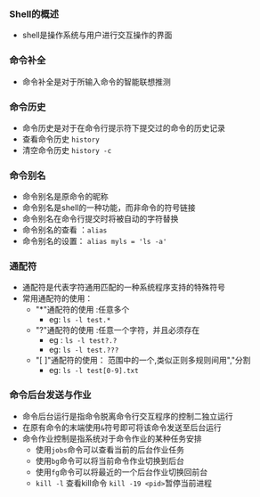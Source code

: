 ### Shell的概述

- shell是操作系统与用户进行交互操作的界面

### 命令补全

- 命令补全是对于所输入命令的智能联想推测

### 命令历史

- 命令历史是对于在命令行提示符下提交过的命令的历史记录
- 查看命令历史 `history`
- 清空命令历史 `history -c`

### 命令别名

- 命令别名是原命令的昵称
- 命令别名是shell的一种功能，而非命令的符号链接
- 命令别名在命令行提交时将被自动的字符替换
- 命令别名的查看 ：`alias`
- 命令别名的设置： `alias myls = 'ls -a'`

### 通配符

- 通配符是代表字符通用匹配的一种系统程序支持的特殊符号
- 常用通配符的使用：
  - "*"通配符的使用 :任意多个
    - eg: `ls -l test.*`
  - "?"通配符的使用 :任意一个字符，并且必须存在
    - eg : `ls -l test?.?`
    - eg: `ls -l test.???`
  - "[ ]"通配符的使用： 范围中的一个,类似正则多规则间用","分割
    - eg: `ls -l test[0-9].txt`

### 命令后台发送与作业

- 命令后台运行是指命令脱离命令行交互程序的控制二独立运行
- 在原有命令的末端使用`&`符号即可将该命令发送至后台运行
- 命令作业控制是指系统对于命令作业的某种任务安排
  - 使用`jobs`命令可以查看当前的后台作业任务
  - 使用`bg`命令可以将当前命令作业切换到后台
  - 使用`fg`命令可以将最近的一个后台作业切换回前台
  - `kill -l` 查看kill命令   `kill -19 <pid>`暂停当前进程